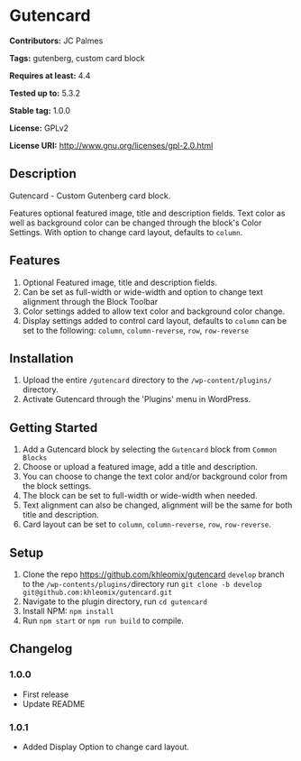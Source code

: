 # Gutencard #

**Contributors:**      JC Palmes

**Tags:**              gutenberg, custom card block

**Requires at least:** 4.4

**Tested up to:**      5.3.2

**Stable tag:**        1.0.0

**License:**           GPLv2

**License URI:**       http://www.gnu.org/licenses/gpl-2.0.html

## Description ##

Gutencard - Custom Gutenberg card block.

Features optional featured image, title and description fields. Text color as well as background color can be changed through the block's Color Settings. With option to change card layout, defaults to `column`.

## Features ##
1. Optional Featured image, title and description fields.
2. Can be set as full-width or wide-width and option to change text alignment through the Block Toolbar
3. Color settings added to allow text color and background color change.
4. Display settings added to control card layout, defaults to `column` can be set to the following: `column`, `column-reverse`, `row`, `row-reverse`

## Installation ##
1. Upload the entire `/gutencard` directory to the `/wp-content/plugins/` directory.
2. Activate Gutencard through the 'Plugins' menu in WordPress.

## Getting Started ##
1. Add a Gutencard block by selecting the `Gutencard` block from `Common Blocks`
2. Choose or upload a featured image, add a title and description.
3. You can choose to change the text color and/or background color from the block settings.
4. The block can be set to full-width or wide-width when needed.
5. Text alignment can also be changed, alignment will be the same for both title and description.
6. Card layout can be set to `column`, `column-reverse`, `row`, `row-reverse`.

## Setup ##
1. Clone the repo https://github.com/khleomix/gutencard `develop` branch to the `/wp-contents/plugins/`directory run `git clone -b develop git@github.com:khleomix/gutencard.git`
2. Navigate to the plugin directory, run `cd gutencard`
3. Install NPM: `npm install`
4. Run `npm start` or `npm run build` to compile.

## Changelog ##

### 1.0.0 ###
* First release
* Update README

### 1.0.1 ###
* Added Display Option to change card layout.

